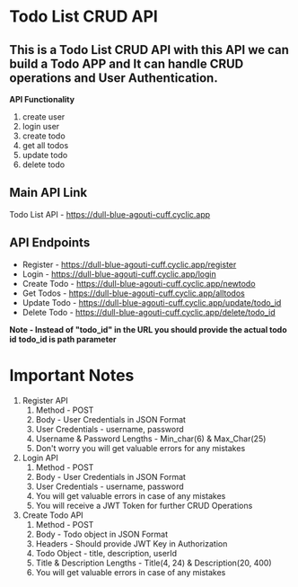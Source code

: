 # Todo List CRUD API
## This is a Todo List CRUD API with this API we can build a Todo APP and It can handle CRUD operations and User Authentication.

**API Functionality**
1. create user
2. login user
3. create todo
4. get all todos
5. update todo
6. delete todo

**Main API Link**
---
Todo List API - https://dull-blue-agouti-cuff.cyclic.app

**API Endpoints**
---
  - Register - https://dull-blue-agouti-cuff.cyclic.app/register
  - Login - https://dull-blue-agouti-cuff.cyclic.app/login
  - Create Todo - https://dull-blue-agouti-cuff.cyclic.app/newtodo
  - Get Todos - https://dull-blue-agouti-cuff.cyclic.app/alltodos
  - Update Todo - https://dull-blue-agouti-cuff.cyclic.app/update/todo_id
  - Delete Todo - https://dull-blue-agouti-cuff.cyclic.app/delete/todo_id

**Note - Instead of "todo_id" in the URL you should provide the actual todo id**
**todo_id is path parameter**

# Important Notes

1. Register API
   1. Method - POST
   2. Body - User Credentials in JSON Format
   3. User Credentials - username, password
   4. Username & Password Lengths - Min_char(6) & Max_Char(25)
   5. Don't worry you will get valuable errors for any mistakes
2. Login API
   1. Method - POST
   2. Body - User Credentials in JSON Format
   3. User Credentials - username, password
   4. You will get valuable errors in case of any mistakes
   5. You will receive a JWT Token for further CRUD Operations
3. Create Todo API
   1. Method - POST
   2. Body - Todo object in JSON Format
   3. Headers - Should provide JWT Key in Authorization
   4. Todo Object - title, description, userId
   5. Title & Description Lengths - Title(4, 24) & Description(20, 400)
   6. You will get valuable errors in case of any mistakes

